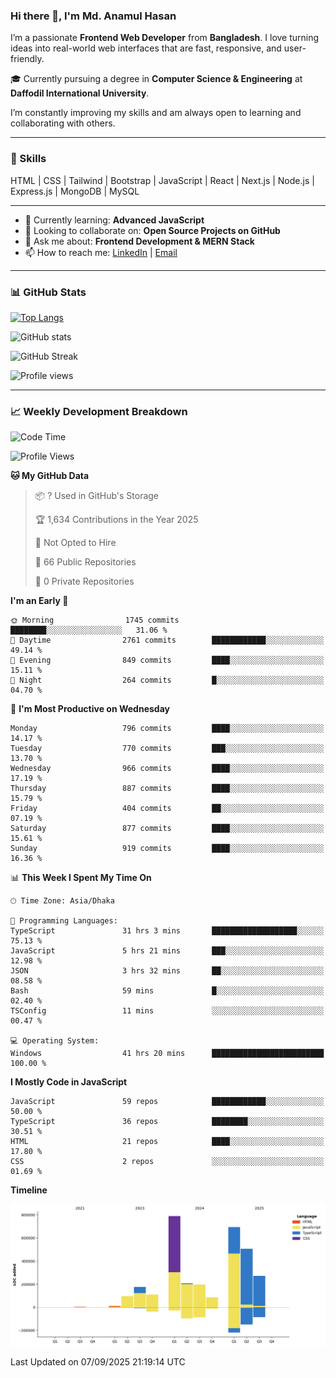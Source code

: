 ### Hi there 👋, I'm Md. Anamul Hasan

I’m a passionate **Frontend Web Developer** from **Bangladesh**. I love turning ideas into real-world web interfaces that are fast, responsive, and user-friendly.

🎓 Currently pursuing a degree in **Computer Science & Engineering** at **Daffodil International University**.

I’m constantly improving my skills and am always open to learning and collaborating with others.

---

### 🚀 Skills
HTML | CSS | Tailwind | Bootstrap | JavaScript | React | Next.js | Node.js | Express.js | MongoDB | MySQL 

---

- 🌱 Currently learning: **Advanced JavaScript**
- 👯 Looking to collaborate on: **Open Source Projects on GitHub**
- 💬 Ask me about: **Frontend Development & MERN Stack**
- 📫 How to reach me: [LinkedIn](https://www.linkedin.com/in/mdanamulhasan201) | [Email](mailto:anamulhasan3625@gmail.com)

---

### 📊 GitHub Stats

[![Top Langs](https://github-readme-stats.vercel.app/api/top-langs/?username=mdanamulhasan201&layout=compact)](https://github.com/anuraghazra/github-readme-stats)

![GitHub stats](https://github-readme-stats.vercel.app/api?username=mdanamulhasan201&show_icons=true&count_private=true&theme=tokyonight)

![GitHub Streak](https://streak-stats.demolab.com?user=mdanamulhasan201&theme=tokyonight)

![Profile views](https://gpvc.arturio.dev/mdanamulhasan201)

---

### 📈 Weekly Development Breakdown

<!--START_SECTION:waka-->
![Code Time](http://img.shields.io/badge/Code%20Time-658%20hrs%204%20mins-blue)

![Profile Views](http://img.shields.io/badge/Profile%20Views-1-blue)

**🐱 My GitHub Data** 

> 📦 ? Used in GitHub's Storage 
 > 
> 🏆 1,634 Contributions in the Year 2025
 > 
> 🚫 Not Opted to Hire
 > 
> 📜 66 Public Repositories 
 > 
> 🔑 0 Private Repositories 
 > 
**I'm an Early 🐤** 

```text
🌞 Morning                1745 commits        ████████░░░░░░░░░░░░░░░░░   31.06 % 
🌆 Daytime                2761 commits        ████████████░░░░░░░░░░░░░   49.14 % 
🌃 Evening                849 commits         ████░░░░░░░░░░░░░░░░░░░░░   15.11 % 
🌙 Night                  264 commits         █░░░░░░░░░░░░░░░░░░░░░░░░   04.70 % 
```
📅 **I'm Most Productive on Wednesday** 

```text
Monday                   796 commits         ████░░░░░░░░░░░░░░░░░░░░░   14.17 % 
Tuesday                  770 commits         ███░░░░░░░░░░░░░░░░░░░░░░   13.70 % 
Wednesday                966 commits         ████░░░░░░░░░░░░░░░░░░░░░   17.19 % 
Thursday                 887 commits         ████░░░░░░░░░░░░░░░░░░░░░   15.79 % 
Friday                   404 commits         ██░░░░░░░░░░░░░░░░░░░░░░░   07.19 % 
Saturday                 877 commits         ████░░░░░░░░░░░░░░░░░░░░░   15.61 % 
Sunday                   919 commits         ████░░░░░░░░░░░░░░░░░░░░░   16.36 % 
```


📊 **This Week I Spent My Time On** 

```text
🕑︎ Time Zone: Asia/Dhaka

💬 Programming Languages: 
TypeScript               31 hrs 3 mins       ███████████████████░░░░░░   75.13 % 
JavaScript               5 hrs 21 mins       ███░░░░░░░░░░░░░░░░░░░░░░   12.98 % 
JSON                     3 hrs 32 mins       ██░░░░░░░░░░░░░░░░░░░░░░░   08.58 % 
Bash                     59 mins             █░░░░░░░░░░░░░░░░░░░░░░░░   02.40 % 
TSConfig                 11 mins             ░░░░░░░░░░░░░░░░░░░░░░░░░   00.47 % 

💻 Operating System: 
Windows                  41 hrs 20 mins      █████████████████████████   100.00 % 
```

**I Mostly Code in JavaScript** 

```text
JavaScript               59 repos            ████████████░░░░░░░░░░░░░   50.00 % 
TypeScript               36 repos            ████████░░░░░░░░░░░░░░░░░   30.51 % 
HTML                     21 repos            ████░░░░░░░░░░░░░░░░░░░░░   17.80 % 
CSS                      2 repos             ░░░░░░░░░░░░░░░░░░░░░░░░░   01.69 % 
```



**Timeline**

![Lines of Code chart](https://raw.githubusercontent.com/mdanamulhasan201/mdanamulhasan201/main/assets/bar_graph.png)


 Last Updated on 07/09/2025 21:19:14 UTC
<!--END_SECTION:waka-->
